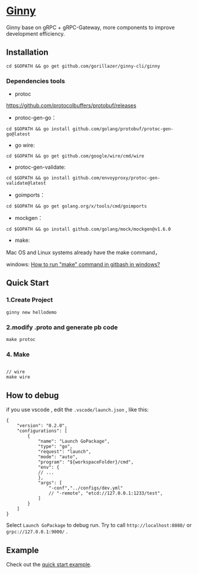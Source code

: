 # [Ginny](https://github.com/gorillazer/ginny)

Ginny base on gRPC + gRPC-Gateway, more components to improve development efficiency.

## Installation

```shell
cd $GOPATH && go get github.com/gorillazer/ginny-cli/ginny
```

### Dependencies tools

* protoc

https://github.com/protocolbuffers/protobuf/releases

* protoc-gen-go：

```shell
cd $GOPATH && go install github.com/golang/protobuf/protoc-gen-go@latest
```

* go wire:

```shell
cd $GOPATH && go get github.com/google/wire/cmd/wire
```

* protoc-gen-validate:

```shell
cd $GOPATH && go install github.com/envoyproxy/protoc-gen-validate@latest
```

* goimports：

```shell
cd $GOPATH && go get golang.org/x/tools/cmd/goimports
```

* mockgen：

```shell
cd $GOPATH && go install github.com/golang/mock/mockgen@v1.6.0
```
* make:

Mac OS and Linux systems already have the make command，

windows: [How to run "make" command in gitbash in windows?](https://gist.github.com/evanwill/0207876c3243bbb6863e65ec5dc3f058)


## Quick Start

### 1.Create Project

```shell
ginny new hellodemo
```

### 2.modify .proto and generate pb code

```shell
make protoc
```

### 4. Make 

```shell

// wire
make wire
```

## How to debug

if you use vscode , edit the `.vscode/launch.json` , like this: 
```
{
    "version": "0.2.0",
    "configurations": [
        {
            "name": "Launch GoPackage",
            "type": "go",
            "request": "launch",
            "mode": "auto",
            "program": "${workspaceFolder}/cmd",
            "env": {
            // ...
            },
            "args": [
                "-conf","../configs/dev.yml"
                // "-remote", "etcd://127.0.0.1:1233/test",
            ]
        }
    ]
}
```
Select `Launch GoPackage` to debug run. Try to call `http://localhost:8080/` or `grpc://127.0.0.1:9000/` .

## Example

Check out the [quick start example][quick-example].

[quick-example]: https://github.com/gorillazer/ginny-demo
